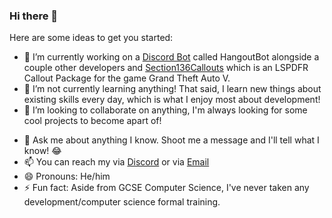 ### Hi there 👋

<!--
**maxplayle04/maxplayle04** is a ✨ _special_ ✨ repository because its `README.md` (this file) appears on your GitHub profile.
-->

Here are some ideas to get you started:

- 🔭 I’m currently working on a [Discord Bot](https://maxplayledev.org/hangoutbot) called HangoutBot alongside a couple other developers and [Section136Callouts](https://maxplayledev.org/section136callouts) which is an LSPDFR Callout Package for the game Grand Theft Auto V.
- 🌱 I’m not currently learning anything! That said, I learn new things about existing skills every day, which is what I enjoy most about development!
- 👯 I’m looking to collaborate on anything, I'm always looking for some cool projects to become apart of!
<!-- - 🤔 I’m looking for help with --> 
- 💬 Ask me about anything I know. Shoot me a message and I'll tell what I know! 😂
- 📫 You can reach my via [Discord](https://dsc.gg/maxshangout) or via [Email](mailto:maxplayle20@gmail.com)
- 😄 Pronouns: He/him
- ⚡ Fun fact: Aside from GCSE Computer Science, I've never taken any development/computer science formal training. 
